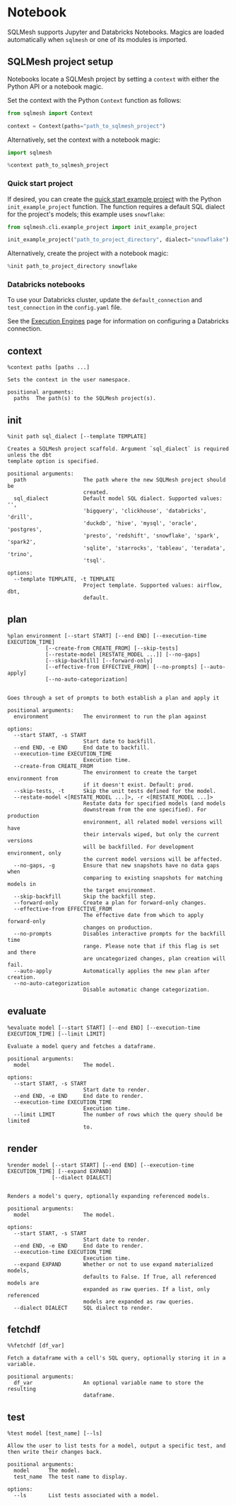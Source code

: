 # Notebook

SQLMesh supports Jupyter and Databricks Notebooks. Magics are loaded automatically when `sqlmesh` or one of its modules is imported.

## SQLMesh project setup

Notebooks locate a SQLMesh project by setting a `context` with either the Python API or a notebook magic.

Set the context with the Python `Context` function as follows:

```python
from sqlmesh import Context

context = Context(paths="path_to_sqlmesh_project")
```

Alternatively, set the context with a notebook magic:

``` python
import sqlmesh

%context path_to_sqlmesh_project
```

### Quick start project

If desired, you can create the [quick start example project](../quick_start.md) with the Python `init_example_project` function. The function requires a default SQL dialect for the project's models; this example uses `snowflake`:

```python
from sqlmesh.cli.example_project import init_example_project

init_example_project("path_to_project_directory", dialect="snowflake")
```

Alternatively, create the project with a notebook magic:

```python
%init path_to_project_directory snowflake
```

### Databricks notebooks
To use your Databricks cluster, update the `default_connection` and `test_connection` in the `config.yaml` file.

See the [Execution Engines](../integrations/engines/databricks.md) page for information on configuring a Databricks connection.

## context
```
%context paths [paths ...]

Sets the context in the user namespace.

positional arguments:
  paths  The path(s) to the SQLMesh project(s).
```

## init
```
%init path sql_dialect [--template TEMPLATE]

Creates a SQLMesh project scaffold. Argument `sql_dialect` is required unless the dbt
template option is specified.

positional arguments:
  path                  The path where the new SQLMesh project should be
                        created.
  sql_dialect           Default model SQL dialect. Supported values: '',
                        'bigquery', 'clickhouse', 'databricks', 'drill',
                        'duckdb', 'hive', 'mysql', 'oracle', 'postgres',
                        'presto', 'redshift', 'snowflake', 'spark', 'spark2',
                        'sqlite', 'starrocks', 'tableau', 'teradata', 'trino',
                        'tsql'.

options:
  --template TEMPLATE, -t TEMPLATE
                        Project template. Supported values: airflow, dbt,
                        default.
```

## plan
```
%plan environment [--start START] [--end END] [--execution-time EXECUTION_TIME]
            [--create-from CREATE_FROM] [--skip-tests]
            [--restate-model [RESTATE_MODEL ...]] [--no-gaps]
            [--skip-backfill] [--forward-only]
            [--effective-from EFFECTIVE_FROM] [--no-prompts] [--auto-apply]
            [--no-auto-categorization]


Goes through a set of prompts to both establish a plan and apply it

positional arguments:
  environment           The environment to run the plan against

options:
  --start START, -s START
                        Start date to backfill.
  --end END, -e END     End date to backfill.
  --execution-time EXECUTION_TIME
                        Execution time.
  --create-from CREATE_FROM
                        The environment to create the target environment from
                        if it doesn't exist. Default: prod.
  --skip-tests, -t      Skip the unit tests defined for the model.
  --restate-model <[RESTATE_MODEL ...]>, -r <[RESTATE_MODEL ...]>
                        Restate data for specified models (and models
                        downstream from the one specified). For production
                        environment, all related model versions will have
                        their intervals wiped, but only the current versions
                        will be backfilled. For development environment, only
                        the current model versions will be affected.
  --no-gaps, -g         Ensure that new snapshots have no data gaps when
                        comparing to existing snapshots for matching models in
                        the target environment.
  --skip-backfill       Skip the backfill step.
  --forward-only        Create a plan for forward-only changes.
  --effective-from EFFECTIVE_FROM
                        The effective date from which to apply forward-only
                        changes on production.
  --no-prompts          Disables interactive prompts for the backfill time
                        range. Please note that if this flag is set and there
                        are uncategorized changes, plan creation will fail.
  --auto-apply          Automatically applies the new plan after creation.
  --no-auto-categorization
                        Disable automatic change categorization.
```

## evaluate
```
%evaluate model [--start START] [--end END] [--execution-time EXECUTION_TIME] [--limit LIMIT]

Evaluate a model query and fetches a dataframe.

positional arguments:
  model                 The model.

options:
  --start START, -s START
                        Start date to render.
  --end END, -e END     End date to render.
  --execution-time EXECUTION_TIME
                        Execution time.
  --limit LIMIT         The number of rows which the query should be limited
                        to.
```

## render
```
%render model [--start START] [--end END] [--execution-time EXECUTION_TIME] [--expand EXPAND]
              [--dialect DIALECT]


Renders a model's query, optionally expanding referenced models.

positional arguments:
  model                 The model.

options:
  --start START, -s START
                        Start date to render.
  --end END, -e END     End date to render.
  --execution-time EXECUTION_TIME
                        Execution time.
  --expand EXPAND       Whether or not to use expand materialized models,
                        defaults to False. If True, all referenced models are
                        expanded as raw queries. If a list, only referenced
                        models are expanded as raw queries.
  --dialect DIALECT     SQL dialect to render.
```

## fetchdf
```
%%fetchdf [df_var]

Fetch a dataframe with a cell's SQL query, optionally storing it in a variable.

positional arguments:
  df_var                An optional variable name to store the resulting
                        dataframe.
```

## test
```
%test model [test_name] [--ls]

Allow the user to list tests for a model, output a specific test, and
then write their changes back.

positional arguments:
  model      The model.
  test_name  The test name to display.

options:
  --ls       List tests associated with a model.
```
